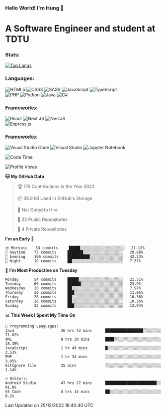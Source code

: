 ### Hello World! I'm Hung :wave:

# A Software Engineer and student at TDTU

### Stats:
[![Top Langs](https://github-readme-stats.vercel.app/api/top-langs/?username=Kuroo-nekoo&layout=compact)](https://github.com/anuraghazra/github-readme-stats)

### Languages:
![HTML5](https://img.shields.io/badge/html5-%23E34F26.svg?style=for-the-badge&logo=html5&logoColor=%23E34F26&color=white)
![CSS3](https://img.shields.io/badge/css3-%231572B6.svg?style=for-the-badge&logo=css3&logoColor=%231572B6&color=white)
![SASS](https://img.shields.io/badge/SASS-hotpink.svg?style=for-the-badge&logo=SASS&logoColor=hotpink&color=white)
![JavaScript](https://img.shields.io/badge/javascript-%23323330.svg?style=for-the-badge&logo=javascript&logoColor=%23F7DF1E)
![TypeScript](https://img.shields.io/badge/typescript-%23007ACC.svg?style=for-the-badge&logo=typescript&logoColor=%23007ACC&color=white)  
![PHP](https://img.shields.io/badge/php-%23777BB4.svg?style=for-the-badge&logo=php&logoColor=white)
![Python](https://img.shields.io/badge/python-3670A0?style=for-the-badge&logo=python&logoColor=ffdd54)
![Java](https://img.shields.io/badge/java-%23ED8B00.svg?style=for-the-badge&logo=java&logoColor=white)
![C#](https://img.shields.io/badge/c%23-%23239120.svg?style=for-the-badge&logo=c-sharp&logoColor=white)


### Frameworks:
![React](https://img.shields.io/badge/react-%2320232a.svg?style=for-the-badge&logo=react&logoColor=%%2361DAFB&color=white)
![Next JS](https://img.shields.io/badge/Next-black?style=for-the-badge&logo=next.js&logoColor=black&color=white)
![NestJS](https://img.shields.io/badge/nestjs-%23E0234E.svg?style=for-the-badge&logo=nestjs&logoColor=%23E0234E&color=white)  
![Express.js](https://img.shields.io/badge/express.js-%23404d59.svg?style=for-the-badge&logo=express&logoColor=%2361DAFB)

### Frameworks:
![Visual Studio Code](https://img.shields.io/badge/Visual%20Studio%20Code-0078d7.svg?style=for-the-badge&logo=visual-studio-code&logoColor=white)
![Visual Studio](https://img.shields.io/badge/Visual%20Studio-5C2D91.svg?style=for-the-badge&logo=visual-studio&logoColor=white)
![Jupyter Notebook](https://img.shields.io/badge/jupyter-%23FA0F00.svg?style=for-the-badge&logo=jupyter&logoColor=white)

<!--START_SECTION:waka-->
![Code Time](http://img.shields.io/badge/Code%20Time-268%20hrs%209%20mins-blue)

![Profile Views](http://img.shields.io/badge/Profile%20Views-7-blue)

**🐱 My GitHub Data** 

> 🏆 179 Contributions in the Year 2022
 > 
> 📦 36.9 kB Used in GitHub's Storage 
 > 
> 🚫 Not Opted to Hire
 > 
> 📜 22 Public Repositories 
 > 
> 🔑 4 Private Repositories  
 > 
**I'm an Early 🐤** 

```text
🌞 Morning    53 commits     █████░░░░░░░░░░░░░░░░░░░░   21.12% 
🌆 Daytime    73 commits     ███████░░░░░░░░░░░░░░░░░░   29.08% 
🌃 Evening    106 commits    ██████████░░░░░░░░░░░░░░░   42.23% 
🌙 Night      19 commits     ██░░░░░░░░░░░░░░░░░░░░░░░   7.57%

```
📅 **I'm Most Productive on Tuesday** 

```text
Monday       54 commits     █████░░░░░░░░░░░░░░░░░░░░   21.51% 
Tuesday      60 commits     ██████░░░░░░░░░░░░░░░░░░░   23.9% 
Wednesday    20 commits     ██░░░░░░░░░░░░░░░░░░░░░░░   7.97% 
Thursday     30 commits     ███░░░░░░░░░░░░░░░░░░░░░░   11.95% 
Friday       26 commits     ██░░░░░░░░░░░░░░░░░░░░░░░   10.36% 
Saturday     26 commits     ██░░░░░░░░░░░░░░░░░░░░░░░   10.36% 
Sunday       35 commits     ███░░░░░░░░░░░░░░░░░░░░░░   13.94%

```


📊 **This Week I Spent My Time On** 

```text
💬 Programming Languages: 
Java                     36 hrs 43 mins      █████████████████░░░░░░░░   71.02% 
XML                      9 hrs 30 mins       ████░░░░░░░░░░░░░░░░░░░░░   18.39% 
JavaScript               1 hr 49 mins        █░░░░░░░░░░░░░░░░░░░░░░░░   3.53% 
PHP                      1 hr 34 mins        ░░░░░░░░░░░░░░░░░░░░░░░░░   3.05% 
GitIgnore file           35 mins             ░░░░░░░░░░░░░░░░░░░░░░░░░   1.14%

🔥 Editors: 
Android Studio           47 hrs 27 mins      ███████████████████████░░   91.8% 
VS Code                  4 hrs 14 mins       ██░░░░░░░░░░░░░░░░░░░░░░░   8.2%

```


 Last Updated on 25/12/2022 18:40:40 UTC
<!--END_SECTION:waka-->
